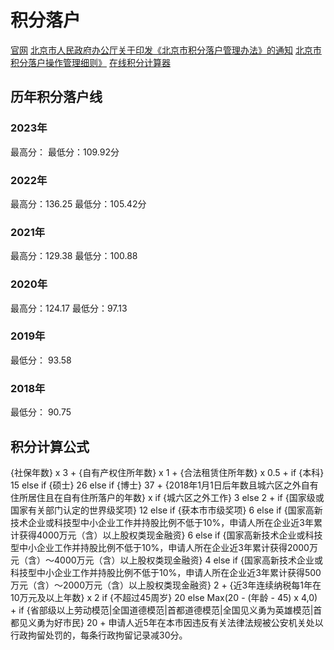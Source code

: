 # 积分落户

[官网](https://rsj.beijing.gov.cn/ywsite/jflh/)
[北京市人民政府办公厅关于印发《北京市积分落户管理办法》的通知](https://www.beijing.gov.cn/zhengce/zhengcefagui/202007/t20200716_1950304.html)
[北京市积分落户操作管理细则》](https://rsj.beijing.gov.cn/xxgk/zcwj/202007/t20200721_1954238.html)
[在线积分计算器](https://fuwu.rsj.beijing.gov.cn/integraltool/tool/simulation)


## 历年积分落户线

### 2023年
最高分： 
最低分：109.92分

### 2022年
最高分：136.25
最低分：105.42分

### 2021年
最高分：129.38
最低分：100.88

### 2020年
最高分：124.17
最低分：97.13

### 2019年
最低分： 93.58

### 2018年
最低分： 90.75

## 积分计算公式

{社保年数} x 3 + {自有产权住所年数} x 1 + {合法租赁住所年数} x 0.5  +
if {本科} 15 else if {硕士} 26 else if {博士} 37 +
{2018年1月1日后年数且城六区之外自有住所居住且在自有住所落户的年数} x if {城六区之外工作} 3 else 2 + 
if {国家级或国家有关部门认定的世界级奖项} 12 else if {获本市市级奖项} 6 else if {国家高新技术企业或科技型中小企业工作并持股比例不低于10%，申请人所在企业近3年累计获得4000万元（含）以上股权类现金融资} 6 else if {国家高新技术企业或科技型中小企业工作并持股比例不低于10%，申请人所在企业近3年累计获得2000万元（含）～4000万元（含）以上股权类现金融资} 4 else if {国家高新技术企业或科技型中小企业工作并持股比例不低于10%，申请人所在企业近3年累计获得500万元（含）～2000万元（含）以上股权类现金融资} 2 +
{近3年连续纳税每1年在10万元及以上年数} x 2
if {不超过45周岁} 20 else Max(20 - (年龄 - 45) x 4,0) +
if {省部级以上劳动模范|全国道德模范|首都道德模范|全国见义勇为英雄模范|首都见义勇为好市民} 20 +
申请人近5年在本市因违反有关法律法规被公安机关处以行政拘留处罚的，每条行政拘留记录减30分。


